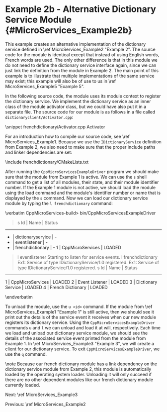 Example 2b - Alternative Dictionary Service Module    {#MicroServices_Example2b}
==================================================

This example creates an alternative implementation of the dictionary service
defined in \ref MicroServices_Example2 "Example 2". The source code for the
module is identical except that instead of using English words, French words
are used. The only other difference is that in this module we do not need to
define the dictionary service interface again, since we can just link the
definition from the module in Example 2. The main point of this example is
to illustrate that multiple implementations of the same service may exist;
this example will also be of use to us in \ref MicroServices_Example5 "Example 5".

In the following source code, the module uses its module context
to register the dictionary service. We implement the dictionary service as an
inner class of the module activator class, but we could have also put it in a
separate file. The source code for our module is as follows in a file called
`dictionaryclient/Activator.cpp`:

\snippet frenchdictionary/Activator.cpp Activator

For an introduction how to compile our source code, see \ref MicroServices_Example1.
Because we use the `IDictionaryService` definition from Example 2, we also
need to make sure that the proper include paths and linker dependencies are set:

\include frenchdictionary/CMakeLists.txt

After running the `CppMicroServicesExampleDriver` program we should make sure that the
module from Example 1 is active. We can use the `s` shell command to get
a list of all modules, their state, and their module identifier number.
If the Example 1 module is not active, we should load the module using the
load command and the module's identifier number or name that is displayed
by the `s` command. Now we can load our dictionary service module by typing
the `l frenchdictionary` command:

\verbatim
CppMicroServices-build> bin/CppMicroServicesExampleDriver
> s
Id | Name                 | Status
-----------------------------------
 - | dictionaryservice    | -
 - | eventlistener        | -
 - | frenchdictionary     | -
 1 | CppMicroServices     | LOADED
> l eventlistener
Starting to listen for service events.
> l frenchdictionary
Ex1: Service of type IDictionaryService/1.0 registered.
Ex1: Service of type IDictionaryService/1.0 registered.
> s
Id | Name                 | Status
-----------------------------------
 1 | CppMicroServices     | LOADED
 2 | Event Listener       | LOADED
 3 | Dictionary Service   | LOADED
 4 | French Dictionary    | LOADED
> 
\endverbatim

To unload the module, use the `u <id>` command. If the module from
\ref MicroServices_Example1 "Example 1" is still active,
then we should see it print out the details of the service event it receives
when our new module registers its dictionary service. Using the `CppMicroServicesExampleDriver`
commands `u` and `l` we can unload and load it at will, respectively. Each
time we load and unload our dictionary service module, we should see the details
of the associated service event printed from the module from Example 1. In
\ref MicroServices_Example3 "Example 3", we will create a client for our
dictionary service. To exit `CppMicroServicesExampleDriver`, we use the `q` command.

\note Because our french dictionary module has a link dependency on the
dictionary service module from Example 2, this module is automatically loaded
by the operating system loader. Unloading it will only succeed if there are
no other dependent modules like our french dictionary module currently loaded.

Next: \ref MicroServices_Example3

Previous: \ref MicroServices_Example2
